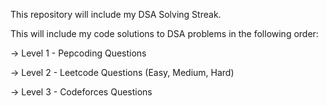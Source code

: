 This repository will include my DSA Solving Streak.

This will include my code solutions to DSA problems in the following order:

-> Level 1 - Pepcoding Questions

-> Level 2 - Leetcode Questions (Easy, Medium, Hard)

-> Level 3 - Codeforces Questions
